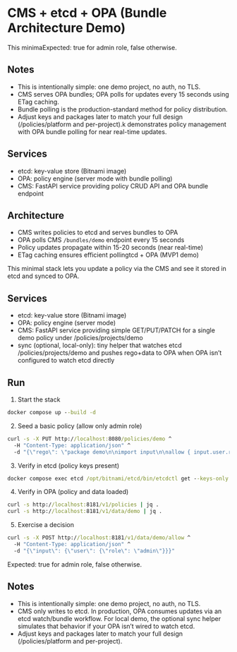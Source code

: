 # CMS + etcd + OPA (Bundle Architecture Demo)

This minimaExpected: true for admin role, false otherwise.

## Notes
- This is intentionally simple: one demo project, no auth, no TLS.
- CMS serves OPA bundles; OPA polls for updates every 15 seconds using ETag caching.
- Bundle polling is the production-standard method for policy distribution.
- Adjust keys and packages later to match your full design (/policies/platform and per-project).k demonstrates policy management with OPA bundle polling for near real-time updates.

## Services
- etcd: key-value store (Bitnami image)
- OPA: policy engine (server mode with bundle polling)
- CMS: FastAPI service providing policy CRUD API and OPA bundle endpoint

## Architecture
- CMS writes policies to etcd and serves bundles to OPA
- OPA polls CMS `/bundles/demo` endpoint every 15 seconds
- Policy updates propagate within 15-20 seconds (near real-time)
- ETag caching ensures efficient pollingtcd + OPA (MVP1 demo)

This minimal stack lets you update a policy via the CMS and see it stored in etcd and synced to OPA.

## Services
- etcd: key-value store (Bitnami image)
- OPA: policy engine (server mode)
- CMS: FastAPI service providing simple GET/PUT/PATCH for a single demo policy under /policies/projects/demo
- sync (optional, local-only): tiny helper that watches etcd /policies/projects/demo and pushes rego+data to OPA when OPA isn’t configured to watch etcd directly

## Run

1) Start the stack

```cmd
docker compose up --build -d
```

2) Seed a basic policy (allow only admin role)

```cmd
curl -s -X PUT http://localhost:8080/policies/demo ^
  -H "Content-Type: application/json" ^
  -d "{\"rego\": \"package demo\n\nimport input\n\nallow { input.user.role == \"admin\" }\", \"data\": {\"valid_roles\": [\"admin\"]}}"
```

3) Verify in etcd (policy keys present)

```cmd
docker compose exec etcd /opt/bitnami/etcd/bin/etcdctl get --keys-only --prefix /policies/projects/demo
```

4) Verify in OPA (policy and data loaded)

```cmd
curl -s http://localhost:8181/v1/policies | jq .
curl -s http://localhost:8181/v1/data/demo | jq .
```

5) Exercise a decision

```cmd
curl -s -X POST http://localhost:8181/v1/data/demo/allow ^
  -H "Content-Type: application/json" ^
  -d "{\"input\": {\"user\": {\"role\": \"admin\"}}}"
```

Expected: true for admin role, false otherwise.

## Notes
- This is intentionally simple: one demo project, no auth, no TLS.
- CMS only writes to etcd. In production, OPA consumes updates via an etcd watch/bundle workflow. For local demo, the optional sync helper simulates that behavior if your OPA isn’t wired to watch etcd.
- Adjust keys and packages later to match your full design (/policies/platform and per-project).
